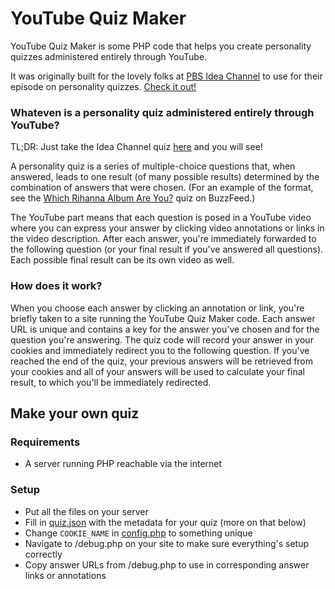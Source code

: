 YouTube Quiz Maker
==================

YouTube Quiz Maker is some PHP code that helps you create personality quizzes administered entirely through YouTube.

It was originally built for the lovely folks at [PBS Idea Channel](https://www.youtube.com/user/pbsideachannel) to use for their episode on personality quizzes. [Check it out!](https://www.youtube.com/watch?v=rI4kdTFTZfc)

### Whateven is a personality quiz administered entirely through YouTube?

TL;DR: Just take the Idea Channel quiz [here](https://www.youtube.com/watch?v=rI4kdTFTZfc) and you will see!

A personality quiz is a series of multiple-choice questions that, when answered, leads to one result (of many possible results) determined by the combination of answers that were chosen. (For an example of the format, see the [Which Rihanna Album Are You?](http://www.buzzfeed.com/kelleydunlap/which-rihanna-album-are-you) quiz on BuzzFeed.)

The YouTube part means that each question is posed in a YouTube video where you can express your answer by clicking video annotations or links in the video description. After each answer, you're immediately forwarded to the following question (or your final result if you've answered all questions). Each possible final result can be its own video as well.

### How does it work?

When you choose each answer by clicking an annotation or link, you're briefly taken to a site running the YouTube Quiz Maker code. Each answer URL is unique and contains a key for the answer you've chosen and for the question you're answering. The quiz code will record your answer in your cookies and immediately redirect you to the following question. If you've reached the end of the quiz, your previous answers will be retrieved from your cookies and all of your answers will be used to calculate your final result, to which you'll be immediately redirected.

## Make your own quiz

### Requirements

 - A server running PHP reachable via the internet

### Setup

 - Put all the files on your server
 - Fill in [quiz.json](https://github.com/peeinears/youtube-quiz-maker/blob/master/quiz.json) with the metadata for your quiz (more on that below)
 - Change `COOKIE_NAME` in [config.php](https://github.com/peeinears/youtube-quiz-maker/blob/master/config.php) to something unique
 - Navigate to /debug.php on your site to make sure everything's setup correctly
 - Copy answer URLs from /debug.php to use in corresponding answer links or annotations
